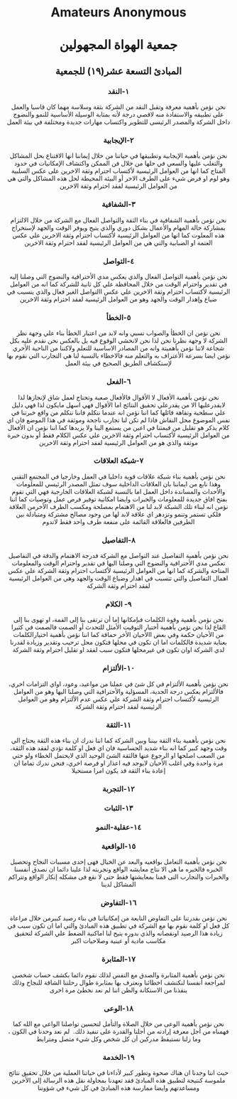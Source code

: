 # <center>Amateurs Anonymous </center>
# <center>جمعية الهواة المجهولين </center>




## <center> المبادئ التسعة عشر(١٩) للجمعية</center>

### <center>  ١-النقد</center>

<center> نحن نؤمن بأهمية معرفة وتقبل النقد من الشركة بثقة وسلاسة مهما كان قاسيا والعمل على تطبيقه والاستفادة منه لاقصي درجة لأنه بمثابة الوسيلة الأساسية للنمو والنضوج داخل الشركة والمصدر الرئيسى للتطوير واكتساب مهارات جديدة ومختلفة في بيئة العمل</center>

### <center> ٢-الإيجابية</center>

<center>نحن نؤمن بأهمية الإيجابية وتطبيقها في حياتنا من خلال إيماننا انها الاقتناع بحل المشاكل والتغلب عليها والسعي في حلها من خلال فن الممكن واكتشاف الإمكانيات في حدود المتاح  كما انها من العوامل الرئيسية لأكتساب احترام وثقة الاخرين على عكس السلبية وهو لوم او فرض شيء على الطرف الاخر أو البيئة المحيطة لحل هذه المشاكل والتي هي من العوامل الرئيسية لفقد احترام وثقة الاخرين</center>

### <center> ٣-الشفافية</center>

<center>نحن نؤمن بأهمية الشفافية في بناء الثقة والتواصل الفعال مع الشركة من خلال الالتزام  بمشاركة حالة المهام والأعمال بشكل دوري والذي يتيح ويوفر الوقت والجهد لإستخراج هذه المعلوت كما انها من العوامل الرئيسية لأكتساب احترام وثقة الاخرين علي عكس العتمة او الضبابية  والتي هي من العوامل الرئيسية لفقد احترام وثقة الاخرين</center>

### <center> ٤-التواصل</center>

<center>نحن نؤمن بأهمية التواصل الفعال والذي يعكس مدي الأحترافية والنضوج التي وصلنا إليه في تقدير واحترام الوقت من خلال المحافظة علي كل ثانية للشركة  كما انه من العوامل الرئيسية لأكتساب احترام وثقة الاخرين علي عكس االتواصل الغير فعال والذي يتسبب في ضياع وإهدار الوقت والجهد وهو من العوامل الرئيسية لفقد احترام وثقة الاخرين</center>

### <center> ٥-الخطأ</center>

<center>نحن نؤمن ان الخطأ والصواب نسبي وانه لابد من اعتبار الخطأ بناء علي وجهة نظر الشركة لا وجهة نظرنا نحن لذا نحن لانخشي الوقوع فيه بل بالعكس نحن نقدم عليه بكل شجاعة لاننا نؤمن بأهميتة وانه من المصادر الاساسية للتعلم ولاكننا من الناحية الأخري نؤمن ايضا بسرعة الأعتراف به والتعلم منه فالاخطاء بالنسبة لنا هي التجارب التي نقوم بها لإستكشاف الطريق الصحيح في بيئة العمل</center>

### <center> ٦-الفعل</center>

<center>نحن نؤمن بأهمية الأفعال لا الأقوال فالأفعال صعبة وتحتاج  لعمل شاق لإنجازها لذا لايقدرعليها الا من يقدرعلي تحقيق النتائج اما الأقوال فهي اسهل مايكون لذا فهي دليل علي سطحية وتفاهة قائلها كما اننا نؤمن انه عندما نتكلم فاننا نتكلم من واقع خبرتنا في نفس الموضوع محل النقاش فاذا لم تكن لنا تجارب ناجحة وموثقة في هذا الموضع فان اي كلام يذكر هو تقليل من قيمتنا في اعين من يستمع الينا ولا يزيدها كما اننا نؤمن ان الأفعال من العوامل الرئيسية لأكتساب احترام وثقة الاخرين علي عكس الكلام فقط أو بدون خبرة موثقة والذي هو من العوامل الرئيسية لفقد احترام وثقة الاخرين</center>

### <center> ٧-شبكة العلاقات</center>

<center>نحن نؤمن بأهمية بناء شبكة علاقات قوية داخليا في العمل وخارجيا في المجتمع التقني وهذا نابع من ايماننا بان العلاقات الداخلية سوف تمثل المصدر الرئيسي للمعلومات والأحداث والمساندة داخل العمل اما بالنسبة لشبكة العلاقات الخارجية فهي التي تقوم بفتح افاق جديدة للمعلومات والخبرات وايضا امكانية توفير فرص عمل وتوصيات كما اننا نؤمن انه لبناء تلك الشبكة لابد لنا من الاهتمام بمصلحة ومكسب الطرف الأخرمن العلاقة  فلكي تستمر وتنمو وتزدهر اي علاقة لابد لها من وجود مصالح مشتركة ومتبادلة بين الطرفين فالعلاقة القائمة على منفعة طرف واحد فقط لاتدوم</center>

### <center> ٨-التفاصيل </center>

<center>نحن نؤمن بأهمية التفاصيل عند التواصل مع الشركة فدرجة الاهتمام والدقة في التفاصيل تعكس مدي الأحترافية والنضوج التي وصلنا اليها في تقدير واحترام الوقت والمعلومات المتاحة والشركة  كما انها من العوامل الرئيسية لأكتساب احترام وثقة الشركة علي عكس اهمال التفاصيل  والتي تتسبب في اهدار وضياع الوقت والجهد وهي من العوامل الرئيسية لفقد احترام وثقة الشركة</center>

### <center> ٩- الكلام</center>

<center>نحن نؤمن بأهمية وقوة الكلمات فبإمكانها إما أن ترتقى بنا إلى القمة، او تهوى بنا إلى القاع  لذا نحن نؤمن بأهمية أختيار التوقيت الأمثل للتحدث أو الصمت فالصمت في كثيرا من الأحيان حكمة وفي بعض االأحيان الأخر حماقة كما اننا نؤمن بأهمية اختيارالكلمات بعناية شديدة فالكلمات اما ان تكون في محلها  فتكون محل ترحيب وتقدير وزيادة لقدرنا لدي الشركة اوان تكون في غيرمحلها فتكون سبب لفقد او تقليل احترام وثقة الشركة</center>

### <center> ١٠-الألتزام</center>

<center>نحن نؤمن بأهمية الألتزام في كل شئ في عملنا من مواعيد، وعود، اواي التزامات اخري، فالألتزام يعكس درجة الجدية، المسؤلية والأحترافية التي وصلنا اليها وهو من العوامل الرئيسية لأكتساب احترام وثقة الشركة علي عكس عدم الألتزام وهو من العوامل الرئيسية لفقد احترام وثقة الشركة</center>

### <center> ١١-الثقة </center>

<center>نحن نؤمن بأهمية بناء الثقة بيننا وبين الشركة كما اننا ندرك ان بناء هذه الثقة يحتاج الي وقت وجهد كبير كما انه بناء شديد الحساسية فان اي فعل او كلمة تؤدي لفقد هذه الثقة، من الصعب اصلحها او الرجوع عنها فالثقة الشئ الوحيد الذي لايحتمل الخطاء ولو حتي مرة واحدة  وفي اغلب الأحيان لايوجد فيه اعذار او فرصة اخري،  فنحن ندرك تماما ان إعادة  بناء الثقة قد يكون امرا مستحيلا</center>

### <center> ١٢-التجربة</center>
### <center> ١٣-الثبات</center>
### <center> ١٤-عقلية-النمو </center>
### <center> ١٥-الواقعية </center>

<center>نحن نؤمن بأهمية التعامل بواقعيه والبعد عن الخيال فهى إحدى مسببات النجاح وتحصيل الخبره فالخبره ما هى الا نتاج معايشه الواقع وتجربته لذا علينا دائما ان نصدق أنفسنا والخبرات والتجارب التى قمنا بمعايشتها فقط حتى لا نقع فى مشكله إنكار الواقع وتتراكم المشاكل لدينا</center>


### <center> ١٦-التفاوض</center>

<center>نحن نؤمن بقدرتنا على التفاوض النابعة من إمكانياتنا في بناء رصيد كبيرمن خلال مراعاة كل فعل او كلمة نقوم بها مع الشركة في تطبيق هذه المبادئ  والتي اما ان تكون سبب في زيادة هذا الرصيد اونقصانه والذي بدوره يتيح لنا اماكنية الضغط علي الشركة لتحقيق مكاسب مادية أو عينية وصلاحيات اكبر</center>

### <center> ١٧-المثابرة </center>

<center>نحن نؤمن بأهمية المثابرة والصدق مع النفس لذلك نقوم دائما بكشف حساب شخصى لمراجعة أنفسنا لنكتشف اخطائنا ونعترف بها بمثابرة طوال رحلتنا الشاقة للنجاح  وذلك ينقذنا من الاستكانة والظن اننا لم نعد نخطئ مرة اخرى</center>

### <center> ١٨-الوعى</center>

<center>نحن نؤمن بأهمية الوعى من خلال الصلاة والتأمل لتحسين تواصلنا الواعي مع الله كما فهمناه  من أجل معرفة إرادته من أجلنا والقدرة على تنفيذ ذلك.  لم نعد وحدنا في الكون ، وما زلنا نستيقظ مدركين أن كل شخص وكل شيء متصل ومترابط</center>

### <center> ١٩-الخدمة</center>

<center>حيث اننا وجدنا ان هناك صحوة وتطور كبير لأداءنا في حياتنا العملية من خلال تحقيق نتائج ملموسة كنتيجة لتطبيق هذه المبادئ فقد تعهدنا بمحاولة نقل هذه الرسالة إلى الأخرين ومساعدتهم  وايضا ممارسة هذه المبادئ في كل شيء في شؤوننا</center>
